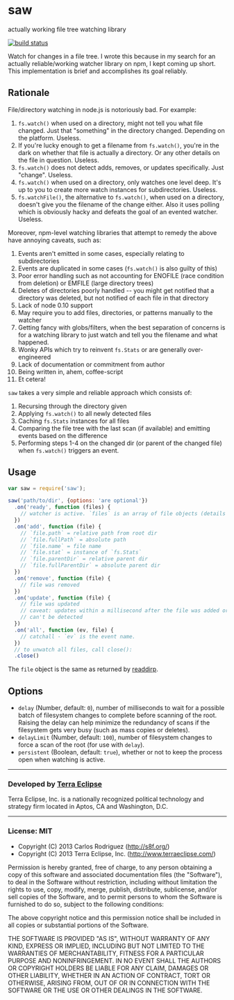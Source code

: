 saw
===

actually working file tree watching library

[![build status](https://secure.travis-ci.org/carlos8f/saw.png)](http://travis-ci.org/carlos8f/saw)

Watch for changes in a file tree. I wrote this because in my search for an
actually reliable/working watcher library on npm, I kept coming up short. This
implementation is brief and accomplishes its goal reliably.

## Rationale

File/directory watching in node.js is notoriously bad. For example:

1. `fs.watch()` when used on a directory, might not tell you what file changed.
   Just that "something" in the directory changed. Depending on the platform.
   Useless.
2. If you're lucky enough to get a filename from `fs.watch()`, you're in the
   dark on whether that file is actually a directory. Or any other details on
   the file in question. Useless.
3. `fs.watch()` does not detect adds, removes, or updates specifically. Just
   "change". Useless.
4. `fs.watch()` when used on a directory, only watches one level deep. It's up
   to you to create more watch instances for subdirectories. Useless.
5. `fs.watchFile()`, the alternative to `fs.watch()`, when used on a directory,
   doesn't give you the filename of the change either. Also it uses polling
   which is obviously hacky and defeats the goal of an evented watcher. Useless.

Moreover, npm-level watching libraries that attempt to remedy the above have
annoying caveats, such as:

1. Events aren't emitted in some cases, especially relating to subdirectories
2. Events are duplicated in some cases (`fs.watch()` is also guilty of this)
3. Poor error handling such as not accounting for ENOFILE (race condition from
   deletion) or EMFILE (large directory trees)
4. Deletes of directories poorly handled -- you might get notified that a directory
   was deleted, but not notified of each file in that directory
5. Lack of node 0.10 support
6. May require you to add files, directories, or patterns manually to the watcher
7. Getting fancy with globs/filters, when the best separation of concerns is for
   a watching library to just watch and tell you the filename and what happened.
8. Wonky APIs which try to reinvent `fs.Stats` or are generally over-engineered
9. Lack of documentation or commitment from author
10. Being written in, ahem, coffee-script
11. Et cetera!

`saw` takes a very simple and reliable approach which consists of:

1. Recursing through the directory given
2. Applying `fs.watch()` to all newly detected files
3. Caching `fs.Stats` instances for all files
4. Comparing the file tree with the last scan (if available) and emitting events
   based on the difference
5. Performing steps 1-4 on the changed dir (or parent of the changed file) when
   `fs.watch()` triggers an event.

## Usage

```js
var saw = require('saw');

saw('path/to/dir', {options: 'are optional'})
  .on('ready', function (files) {
    // watcher is active. `files` is an array of file objects (details below).
  })
  .on('add', function (file) {
    // `file.path` = relative path from root dir
    // `file.fullPath` = absolute path
    // `file.name` = file name
    // `file.stat` = instance of `fs.Stats`
    // `file.parentDir` = relative parent dir
    // `file.fullParentDir` = absolute parent dir
  })
  .on('remove', function (file) {
    // file was removed
  })
  .on('update', function (file) {
    // file was updated
    // caveat: updates within a millisecond after the file was added or updated
    // can't be detected
  })
  .on('all', function (ev, file) {
    // catchall - `ev` is the event name.
  })
  // to unwatch all files, call close():
  .close()
```

The `file` object is the same as returned by
[readdirp](https://github.com/thlorenz/readdirp#entry-info).

## Options

- `delay` (Number, default: `0`), number of milliseconds to wait for a possible
  batch of filesystem changes to complete before scanning of the root. Raising
  the delay can help minimize the redundancy of scans if the filesystem gets very
  busy (such as mass copies or deletes).
- `delayLimit` (Number, default: `100`), number of filesystem changes to force
  a scan of the root (for use with `delay`).
- `persistent` (Boolean, default: `true`), whether or not to keep the process
  open when watching is active.

- - -

### Developed by [Terra Eclipse](http://www.terraeclipse.com)
Terra Eclipse, Inc. is a nationally recognized political technology and
strategy firm located in Aptos, CA and Washington, D.C.

- - -

### License: MIT

- Copyright (C) 2013 Carlos Rodriguez (http://s8f.org/)
- Copyright (C) 2013 Terra Eclipse, Inc. (http://www.terraeclipse.com/)

Permission is hereby granted, free of charge, to any person obtaining a copy
of this software and associated documentation files (the &quot;Software&quot;), to deal
in the Software without restriction, including without limitation the rights
to use, copy, modify, merge, publish, distribute, sublicense, and/or sell
copies of the Software, and to permit persons to whom the Software is furnished
to do so, subject to the following conditions:

The above copyright notice and this permission notice shall be included in
all copies or substantial portions of the Software.

THE SOFTWARE IS PROVIDED &quot;AS IS&quot;, WITHOUT WARRANTY OF ANY KIND, EXPRESS OR
IMPLIED, INCLUDING BUT NOT LIMITED TO THE WARRANTIES OF MERCHANTABILITY,
FITNESS FOR A PARTICULAR PURPOSE AND NONINFRINGEMENT. IN NO EVENT SHALL THE
AUTHORS OR COPYRIGHT HOLDERS BE LIABLE FOR ANY CLAIM, DAMAGES OR OTHER
LIABILITY, WHETHER IN AN ACTION OF CONTRACT, TORT OR OTHERWISE, ARISING FROM,
OUT OF OR IN CONNECTION WITH THE SOFTWARE OR THE USE OR OTHER DEALINGS IN THE
SOFTWARE.
